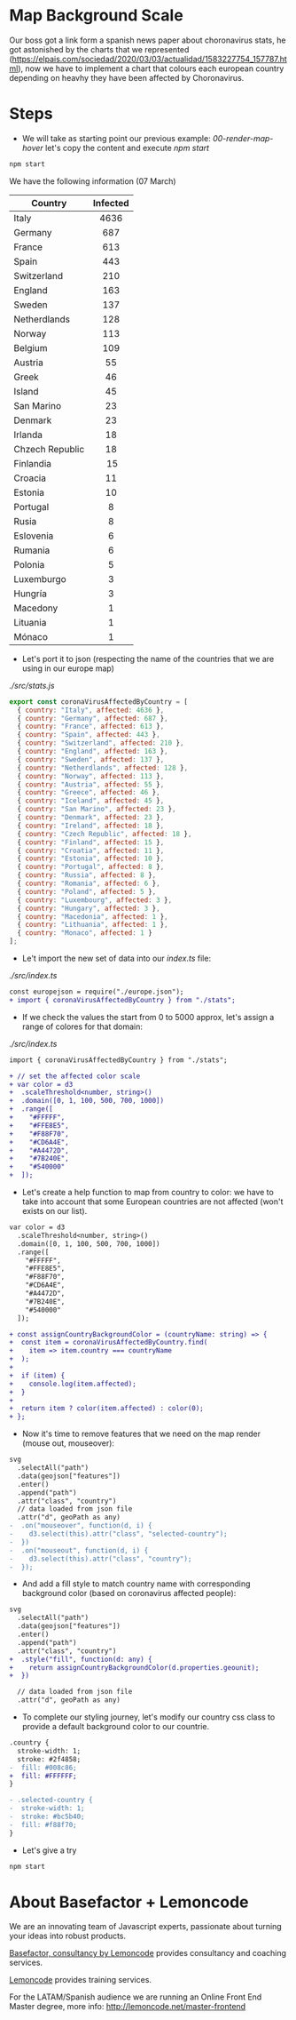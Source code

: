 # Map Background Scale

Our boss got a link form a spanish news paper about choronavirus stats, he got
astonished by the charts that we represented (https://elpais.com/sociedad/2020/03/03/actualidad/1583227754_157787.html), now we have to implement a chart that
colours each european country depending on heavhy they have been affected by Choronavirus.

# Steps

- We will take as starting point our previous example: _00-render-map-hover_ let's copy
  the content and execute _npm start_

```bash
npm start
```

We have the following information (07 March)

| Country         | Infected |
| --------------- | :------: |
| Italy           |   4636   |
| Germany         |   687    |
| France          |   613    |
| Spain           |   443    |
| Switzerland     |   210    |
| England         |   163    |
| Sweden          |   137    |
| Netherdlands    |   128    |
| Norway          |   113    |
| Belgium         |   109    |
| Austria         |    55    |
| Greek           |    46    |
| Island          |    45    |
| San Marino      |    23    |
| Denmark         |    23    |
| Irlanda         |    18    |
| Chzech Republic |    18    |
| Finlandia       |    15    |
| Croacia         |    11    |
| Estonia         |    10    |
| Portugal        |    8     |
| Rusia           |    8     |
| Eslovenia       |    6     |
| Rumania         |    6     |
| Polonia         |    5     |
| Luxemburgo      |    3     |
| Hungría         |    3     |
| Macedony        |    1     |
| Lituania        |    1     |
| Mónaco          |    1     |

- Let's port it to json (respecting the name of the countries that we are using
  in our europe map)

_./src/stats.js_

```js
export const coronaVirusAffectedByCountry = [
  { country: "Italy", affected: 4636 },
  { country: "Germany", affected: 687 },
  { country: "France", affected: 613 },
  { country: "Spain", affected: 443 },
  { country: "Switzerland", affected: 210 },
  { country: "England", affected: 163 },
  { country: "Sweden", affected: 137 },
  { country: "Netherdlands", affected: 128 },
  { country: "Norway", affected: 113 },
  { country: "Austria", affected: 55 },
  { country: "Greece", affected: 46 },
  { country: "Iceland", affected: 45 },
  { country: "San Marino", affected: 23 },
  { country: "Denmark", affected: 23 },
  { country: "Ireland", affected: 18 },
  { country: "Czech Republic", affected: 18 },
  { country: "Finland", affected: 15 },
  { country: "Croatia", affected: 11 },
  { country: "Estonia", affected: 10 },
  { country: "Portugal", affected: 8 },
  { country: "Russia", affected: 8 },
  { country: "Romania", affected: 6 },
  { country: "Poland", affected: 5 },
  { country: "Luxembourg", affected: 3 },
  { country: "Hungary", affected: 3 },
  { country: "Macedonia", affected: 1 },
  { country: "Lithuania", affected: 1 },
  { country: "Monaco", affected: 1 }
];
```

- Le't import the new set of data into our _index.ts_ file:

_./src/index.ts_

```diff
const europejson = require("./europe.json");
+ import { coronaVirusAffectedByCountry } from "./stats";
```

- If we check the values the start from 0 to 5000 approx, let's assign a range of colores for that
  domain:

_./src/index.ts_

```diff
import { coronaVirusAffectedByCountry } from "./stats";

+ // set the affected color scale
+ var color = d3
+  .scaleThreshold<number, string>()
+  .domain([0, 1, 100, 500, 700, 1000])
+  .range([
+    "#FFFFF",
+    "#FFE8E5",
+    "#F88F70",
+    "#CD6A4E",
+    "#A4472D",
+    "#7B240E",
+    "#540000"
+  ]);
```

- Let's create a help function to map from country to color: we have to take into account
  that some European countries are not affected (won't exists on our list).

```diff
var color = d3
  .scaleThreshold<number, string>()
  .domain([0, 1, 100, 500, 700, 1000])
  .range([
    "#FFFFF",
    "#FFE8E5",
    "#F88F70",
    "#CD6A4E",
    "#A4472D",
    "#7B240E",
    "#540000"
  ]);

+ const assignCountryBackgroundColor = (countryName: string) => {
+  const item = coronaVirusAffectedByCountry.find(
+    item => item.country === countryName
+  );
+
+  if (item) {
+    console.log(item.affected);
+  }
+
+  return item ? color(item.affected) : color(0);
+ };
```

- Now it's time to remove features that we need on the map render (mouse out, mouseover):

```diff
svg
  .selectAll("path")
  .data(geojson["features"])
  .enter()
  .append("path")
  .attr("class", "country")
  // data loaded from json file
  .attr("d", geoPath as any)
-  .on("mouseover", function(d, i) {
-    d3.select(this).attr("class", "selected-country");
-  })
-  .on("mouseout", function(d, i) {
-    d3.select(this).attr("class", "country");
-  });
```

- And add a fill style to match country name with corresponding background color (based on
  coronavirus affected people):

```diff
svg
  .selectAll("path")
  .data(geojson["features"])
  .enter()
  .append("path")
  .attr("class", "country")
+  .style("fill", function(d: any) {
+    return assignCountryBackgroundColor(d.properties.geounit);
+  })

  // data loaded from json file
  .attr("d", geoPath as any)
```

- To complete our styling journey, let's modify our country css class to provide a default
  background color to our countrie.

```diff
.country {
  stroke-width: 1;
  stroke: #2f4858;
-  fill: #008c86;
+  fill: #FFFFFF;
}

- .selected-country {
-  stroke-width: 1;
-  stroke: #bc5b40;
-  fill: #f88f70;
}
```

- Let's give a try

```bash
npm start
```

# About Basefactor + Lemoncode

We are an innovating team of Javascript experts, passionate about turning your ideas into robust products.

[Basefactor, consultancy by Lemoncode](http://www.basefactor.com) provides consultancy and coaching services.

[Lemoncode](http://lemoncode.net/services/en/#en-home) provides training services.

For the LATAM/Spanish audience we are running an Online Front End Master degree, more info: http://lemoncode.net/master-frontend
